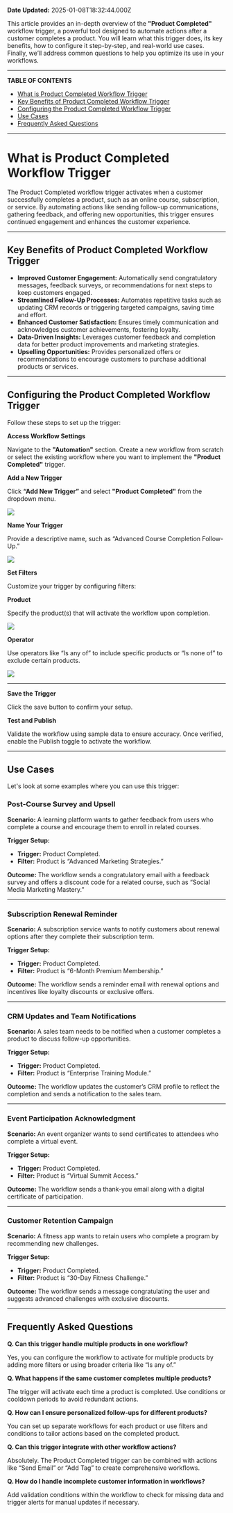 **Date Updated:** 2025-01-08T18:32:44.000Z

This article provides an in-depth overview of the **"Product Completed"** workflow trigger, a powerful tool designed to automate actions after a customer completes a product. You will learn what this trigger does, its key benefits, how to configure it step-by-step, and real-world use cases. Finally, we’ll address common questions to help you optimize its use in your workflows.

---

**TABLE OF CONTENTS**

* [What is Product Completed Workflow Trigger](#What-is-Product-Completed-Workflow-Trigger)
* [Key Benefits of Product Completed Workflow Trigger](#Key-Benefits-of-Product-Completed-Workflow-Trigger)
* [Configuring the Product Completed Workflow Trigger](#Configuring-the-Product-Completed-Workflow-Trigger)
* [Use Cases](#Use-Cases)
* [Frequently Asked Questions](#Frequently-Asked-Questions)

---

# **What is Product Completed Workflow Trigger**

  
The Product Completed workflow trigger activates when a customer successfully completes a product, such as an online course, subscription, or service. By automating actions like sending follow-up communications, gathering feedback, and offering new opportunities, this trigger ensures continued engagement and enhances the customer experience.

---

## **Key Benefits of Product Completed Workflow Trigger**

  
* **Improved Customer Engagement:** Automatically send congratulatory messages, feedback surveys, or recommendations for next steps to keep customers engaged.
* **Streamlined Follow-Up Processes:** Automates repetitive tasks such as updating CRM records or triggering targeted campaigns, saving time and effort.
* **Enhanced Customer Satisfaction:** Ensures timely communication and acknowledges customer achievements, fostering loyalty.
* **Data-Driven Insights:** Leverages customer feedback and completion data for better product improvements and marketing strategies.
* **Upselling Opportunities:** Provides personalized offers or recommendations to encourage customers to purchase additional products or services.

---

## **Configuring the Product Completed Workflow Trigger**

  
Follow these steps to set up the trigger:  
  
  
**Access Workflow Settings**  
  
Navigate to the **"Automation"** section. Create a new workflow from scratch or select the existing workflow where you want to implement the **"Product Completed"** trigger.  
  
**Add a New Trigger**  
  
Click **“Add New Trigger”** and select **"Product Completed"** from the dropdown menu.

  
![](https://s3.amazonaws.com/cdn.freshdesk.com/data/helpdesk/attachments/production/155039471290/original/gLQHCFyAYkDiLsDZ78TiNo_44OyifwkDjA.jpeg?1736337038)  

**Name Your Trigger**  
  
Provide a descriptive name, such as “Advanced Course Completion Follow-Up.”

  
![](https://s3.amazonaws.com/cdn.freshdesk.com/data/helpdesk/attachments/production/155039471384/original/zajc7aZPmp41Ns09vAsUTVypWCKTWCBDvA.jpeg?1736337100)  

**Set Filters**  
  
Customize your trigger by configuring filters:  
  
**Product**  
  
Specify the product(s) that will activate the workflow upon completion.

  
![](https://s3.amazonaws.com/cdn.freshdesk.com/data/helpdesk/attachments/production/155039471593/original/1IM9WEWlCEXNW5RLhNbQCvKr65E2oLO1lA.jpeg?1736337218)  

**Operator**  
  
Use operators like “Is any of” to include specific products or “Is none of” to exclude certain products.  
  
![](https://s3.amazonaws.com/cdn.freshdesk.com/data/helpdesk/attachments/production/155039471509/original/b7qcQ8-OIIArB9U0TP5bDSZeCK69k5EN_Q.jpeg?1736337173)

---

**Save the Trigger**

  
Click the save button to confirm your setup.

  
**Test and Publish**

  
Validate the workflow using sample data to ensure accuracy. Once verified, enable the Publish toggle to activate the workflow.

---

## **Use Cases**

  
Let's look at some examples where you can use this trigger:  
  
### **Post-Course Survey and Upsell**

  
**Scenario:** A learning platform wants to gather feedback from users who complete a course and encourage them to enroll in related courses.

  
**Trigger Setup:**

  
* **Trigger:** Product Completed.
* **Filter:** Product is “Advanced Marketing Strategies.”

  
**Outcome:** The workflow sends a congratulatory email with a feedback survey and offers a discount code for a related course, such as “Social Media Marketing Mastery.”

---

### **Subscription Renewal Reminder**

  
**Scenario:** A subscription service wants to notify customers about renewal options after they complete their subscription term.

  
**Trigger Setup:**

  
* **Trigger:** Product Completed.
* **Filter:** Product is “6-Month Premium Membership.”

  
**Outcome:** The workflow sends a reminder email with renewal options and incentives like loyalty discounts or exclusive offers.

---

### **CRM Updates and Team Notifications**

  
**Scenario:** A sales team needs to be notified when a customer completes a product to discuss follow-up opportunities.

  
**Trigger Setup:**

  
* **Trigger:** Product Completed.
* **Filter:** Product is “Enterprise Training Module.”

  
**Outcome:** The workflow updates the customer’s CRM profile to reflect the completion and sends a notification to the sales team.

---

### **Event Participation Acknowledgment**

  
**Scenario:** An event organizer wants to send certificates to attendees who complete a virtual event.

  
**Trigger Setup:**

  
* **Trigger:** Product Completed.
* **Filter:** Product is “Virtual Summit Access.”

  
**Outcome:** The workflow sends a thank-you email along with a digital certificate of participation.

---

### **Customer Retention Campaign**

  
**Scenario:** A fitness app wants to retain users who complete a program by recommending new challenges.

  
**Trigger Setup:**

  
* **Trigger:** Product Completed.
* **Filter:** Product is “30-Day Fitness Challenge.”

  
**Outcome:** The workflow sends a message congratulating the user and suggests advanced challenges with exclusive discounts.

---

## **Frequently Asked Questions**

  
**Q. Can this trigger handle multiple products in one workflow?**

Yes, you can configure the workflow to activate for multiple products by adding more filters or using broader criteria like “Is any of.”
  
  
**Q. What happens if the same customer completes multiple products?**

The trigger will activate each time a product is completed. Use conditions or cooldown periods to avoid redundant actions.
  
  
**Q. How can I ensure personalized follow-ups for different products?**

You can set up separate workflows for each product or use filters and conditions to tailor actions based on the completed product.
  
  
**Q. Can this trigger integrate with other workflow actions?**

Absolutely. The Product Completed trigger can be combined with actions like “Send Email” or “Add Tag” to create comprehensive workflows.
  
  
**Q. How do I handle incomplete customer information in workflows?**

Add validation conditions within the workflow to check for missing data and trigger alerts for manual updates if necessary.